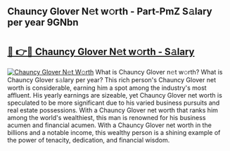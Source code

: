 ## Chauncy Glover N𝚎t w𝚘rth - Part-PmZ S𝚊lary per year 9GNbn

# <h2><a href="http://gc3q9y.nevu.top/?p=Chauncy+Glover">🔗 👉🔴 Chauncy Glover N𝚎t w𝚘rth - S𝚊lary</a></h2>

[![Chauncy Glover N𝚎t W𝚘rth](https://i.imgur.com/Oavwk0R.jpeg)](http://gc3q9y.nevu.top/?p=Chauncy+Glover)
What is Chauncy Glover n𝚎t w𝚘rth? What is Chauncy Glover s𝚊lary per year?
This rich person's Chauncy Glover net worth is considerable, earning him a spot among the industry's most affluent. His yearly earnings are sizeable, yet Chauncy Glover net worth is speculated to be more significant due to his varied business pursuits and real estate possessions. With a Chauncy Glover net worth that ranks him among the world's wealthiest, this man is renowned for his business acumen and financial acumen. With a Chauncy Glover net worth in the billions and a notable income, this wealthy person is a shining example of the power of tenacity, dedication, and financial wisdom.
